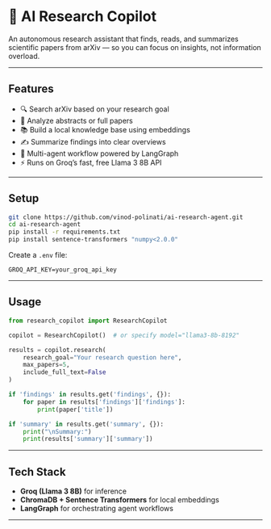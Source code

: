 # 🧠 AI Research Copilot

An autonomous research assistant that finds, reads, and summarizes scientific papers from arXiv — so you can focus on insights, not information overload.

---

## Features

* 🔍 Search arXiv based on your research goal
* 🧠 Analyze abstracts or full papers
* 📚 Build a local knowledge base using embeddings
* ✍️ Summarize findings into clear overviews
* 🤖 Multi-agent workflow powered by LangGraph
* ⚡ Runs on Groq’s fast, free Llama 3 8B API

---

## Setup

```bash
git clone https://github.com/vinod-polinati/ai-research-agent.git
cd ai-research-agent
pip install -r requirements.txt
pip install sentence-transformers "numpy<2.0.0"
```

Create a `.env` file:

```
GROQ_API_KEY=your_groq_api_key
```

---

## Usage

```python
from research_copilot import ResearchCopilot

copilot = ResearchCopilot()  # or specify model="llama3-8b-8192"

results = copilot.research(
    research_goal="Your research question here",
    max_papers=5,
    include_full_text=False
)

if 'findings' in results.get('findings', {}):
    for paper in results['findings']['findings']:
        print(paper['title'])

if 'summary' in results.get('summary', {}):
    print("\nSummary:")
    print(results['summary']['summary'])
```

---

## Tech Stack

* **Groq (Llama 3 8B)** for inference
* **ChromaDB + Sentence Transformers** for local embeddings
* **LangGraph** for orchestrating agent workflows

---
